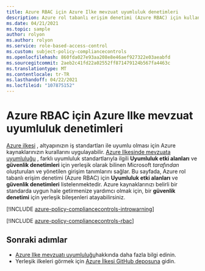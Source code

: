 ```yaml
---
title: Azure RBAC için Azure Ilke mevzuat uyumluluk denetimleri
description: Azure rol tabanlı erişim denetimi (Azure RBAC) için kullanılabilen Azure Ilke mevzuat uyumluluk denetimlerini listeler. Bu yerleşik ilke tanımları, Azure kaynaklarınızın uyumluluğunu yönetmek için yaygın yaklaşımlar sağlar.
ms.date: 04/21/2021
ms.topic: sample
author: rolyon
ms.author: rolyon
ms.service: role-based-access-control
ms.custom: subject-policy-compliancecontrols
ms.openlocfilehash: 860fda027e93aa208e8e46aef927322e03aeabfd
ms.sourcegitcommit: 2aeb2c41fd22a02552ff871479124b567fa4463c
ms.translationtype: MT
ms.contentlocale: tr-TR
ms.lasthandoff: 04/22/2021
ms.locfileid: "107875152"
---
```

# <a name="azure-policy-regulatory-compliance-controls-for-azure-rbac"></a>Azure RBAC için Azure Ilke mevzuat uyumluluk denetimleri

[Azure ilkesi](../governance/policy/index.yml) , altyapınızın iş standartları ile uyumlu olması için Azure kaynaklarınızın kurallarını uygulayabilir.
[Azure Ilkesinde mevzuata uyumluluğu](../governance/policy/concepts/regulatory-compliance.md) , farklı uyumluluk standartlarıyla ilgili **Uyumluluk etki alanları** ve **güvenlik denetimleri** için yerleşik olarak bilinen Microsoft _tarafından_ oluşturulan ve yönetilen girişim tanımlarını sağlar. Bu sayfada, Azure rol tabanlı erişim denetimi (Azure RBAC) için **Uyumluluk etki alanları** ve **güvenlik denetimleri** listelenmektedir. Azure kaynaklarınızı belirli bir standarda uygun hale getirmenize yardımcı olmak için, bir **güvenlik denetimi** için yerleşik bileşenleri atayabilirsiniz.

[!INCLUDE [azure-policy-compliancecontrols-introwarning](../../includes/policy/standards/intro-warning.md)]

[!INCLUDE [azure-policy-compliancecontrols-rbac](../../includes/policy/standards/byrp/microsoft.authorization.md)]

## <a name="next-steps"></a>Sonraki adımlar

- [Azure Ilke mevzuatı uyumluluğu](../governance/policy/concepts/regulatory-compliance.md)hakkında daha fazla bilgi edinin.
- Yerleşik ilkeleri görmek için [Azure İlkesi GitHub deposuna](https://github.com/Azure/azure-policy) gidin.
